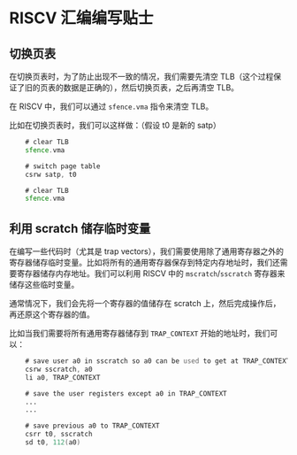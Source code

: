 # RISCV 汇编编写贴士

## 切换页表

在切换页表时，为了防止出现不一致的情况，我们需要先清空 TLB（这个过程保证了旧的页表的数据是正确的），然后切换页表，之后再清空 TLB。

在 RISCV 中，我们可以通过 `sfence.vma` 指令来清空 TLB。

比如在切换页表时，我们可以这样做：（假设 t0 是新的 satp）

```asm
    # clear TLB
    sfence.vma

    # switch page table
    csrw satp, t0

    # clear TLB
    sfence.vma
```

## 利用 scratch 储存临时变量

在编写一些代码时（尤其是 trap vectors），我们需要使用除了通用寄存器之外的寄存器储存临时变量。比如将所有的通用寄存器保存到特定内存地址时，我们还需要寄存器储存内存地址。我们可以利用 RISCV 中的 `mscratch`/`sscratch` 寄存器来储存这些临时变量。

通常情况下，我们会先将一个寄存器的值储存在 scratch 上，然后完成操作后，再还原这个寄存器的值。

比如当我们需要将所有通用寄存器储存到 `TRAP_CONTEXT` 开始的地址时，我们可以：

```asm
    # save user a0 in sscratch so a0 can be used to get at TRAP_CONTEXT.
    csrw sscratch, a0
    li a0, TRAP_CONTEXT

    # save the user registers except a0 in TRAP_CONTEXT
    ...
    ...

    # save previous a0 to TRAP_CONTEXT
    csrr t0, sscratch
    sd t0, 112(a0)
```
